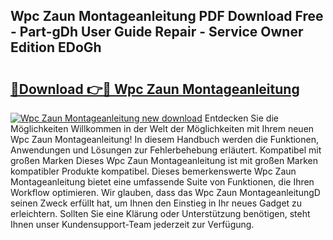 ## Wpc Zaun Montageanleitung PDF Download Free - Part-gDh User Guide Repair - Service Owner Edition EDoGh

# <h2><a href="http://df8tis6.blite.top/?on=Wpc+Zaun+Montageanleitung">🔗Download 👉🔴 Wpc Zaun Montageanleitung</a></h2>

[![Wpc Zaun Montageanleitung new download](https://i.imgur.com/lujVjoI.png)](http://df8tis6.blite.top/?on=Wpc+Zaun+Montageanleitung)
Entdecken Sie die Möglichkeiten Willkommen in der Welt der Möglichkeiten mit Ihrem neuen Wpc Zaun Montageanleitung! In diesem Handbuch werden die Funktionen, Anwendungen und Lösungen zur Fehlerbehebung erläutert. Kompatibel mit großen Marken Dieses Wpc Zaun Montageanleitung ist mit großen Marken kompatibler Produkte kompatibel. Dieses bemerkenswerte Wpc Zaun Montageanleitung bietet eine umfassende Suite von Funktionen, die Ihren Workflow optimieren. Wir glauben, dass das Wpc Zaun MontageanleitungD seinen Zweck erfüllt hat, um Ihnen den Einstieg in Ihr neues Gadget zu erleichtern. Sollten Sie eine Klärung oder Unterstützung benötigen, steht Ihnen unser Kundensupport-Team jederzeit zur Verfügung.

